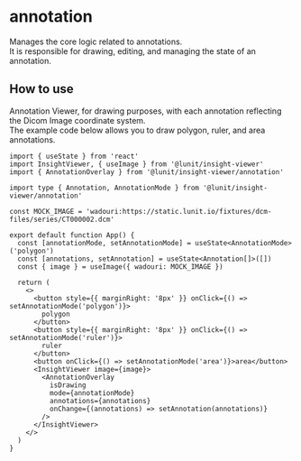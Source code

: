# annotation

Manages the core logic related to annotations.<br />
It is responsible for drawing, editing, and managing the state of an annotation.

## How to use

Annotation Viewer, for drawing purposes, with each annotation reflecting the Dicom Image coordinate system.<br />
The example code below allows you to draw polygon, ruler, and area annotations.

```tsx
import { useState } from 'react'
import InsightViewer, { useImage } from '@lunit/insight-viewer'
import { AnnotationOverlay } from '@lunit/insight-viewer/annotation'

import type { Annotation, AnnotationMode } from '@lunit/insight-viewer/annotation'

const MOCK_IMAGE = 'wadouri:https://static.lunit.io/fixtures/dcm-files/series/CT000002.dcm'

export default function App() {
  const [annotationMode, setAnnotationMode] = useState<AnnotationMode>('polygon')
  const [annotations, setAnnotation] = useState<Annotation[]>([])
  const { image } = useImage({ wadouri: MOCK_IMAGE })

  return (
    <>
      <button style={{ marginRight: '8px' }} onClick={() => setAnnotationMode('polygon')}>
        polygon
      </button>
      <button style={{ marginRight: '8px' }} onClick={() => setAnnotationMode('ruler')}>
        ruler
      </button>
      <button onClick={() => setAnnotationMode('area')}>area</button>
      <InsightViewer image={image}>
        <AnnotationOverlay
          isDrawing
          mode={annotationMode}
          annotations={annotations}
          onChange={(annotations) => setAnnotation(annotations)}
        />
      </InsightViewer>
    </>
  )
}
```
